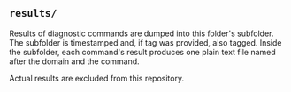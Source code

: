 `results/`
----------

Results of diagnostic commands are dumped into this folder's subfolder.
The subfolder is timestamped and, if tag was provided, also tagged.
Inside the subfolder, each command's result produces one plain text file
named after the domain and the command.

Actual results are excluded from this repository.

